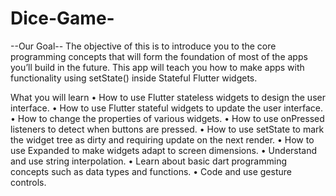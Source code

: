 # Dice-Game-

--Our Goal--
The objective of this is to introduce you to the core programming concepts that will form the foundation of most of the apps you’ll build in the future. This app will teach you how to make apps with functionality using setState() inside Stateful Flutter widgets.

What you will learn
	•	How to use Flutter stateless widgets to design the user interface.
	•	How to use Flutter stateful widgets to update the user interface.
	•	How to change the properties of various widgets.
	•	How to use onPressed listeners to detect when buttons are pressed.
	•	How to use setState to mark the widget tree as dirty and requiring update on the next render.
	•	How to use Expanded to make widgets adapt to screen dimensions.
	•	Understand and use string interpolation.
	•	Learn about basic dart programming concepts such as data types and functions.
	•	Code and use gesture controls.
  
